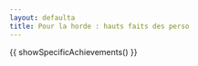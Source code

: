 ```yaml
---
layout: defaulta
title: Pour la horde : hauts faits des perso
---
```


{{ showSpecificAchievements() }}

